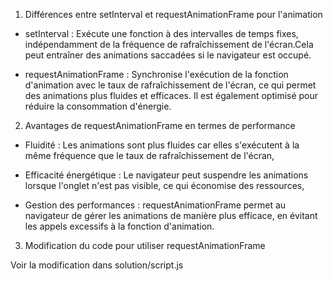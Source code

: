 1. Différences entre setInterval et requestAnimationFrame pour l'animation

- setInterval : Exécute une fonction à des intervalles de temps fixes, indépendamment de la fréquence de rafraîchissement de l'écran.Cela peut entraîner des animations saccadées si le navigateur est occupé.

- requestAnimationFrame : Synchronise l'exécution de la fonction d'animation avec le taux de rafraîchissement de l'écran, ce qui permet des animations plus fluides et efficaces. Il est également optimisé pour réduire la consommation d'énergie.


2. Avantages de requestAnimationFrame en termes de performance

- Fluidité : Les animations sont plus fluides car elles s'exécutent à la même fréquence que le taux de rafraîchissement de l'écran,

- Efficacité énergétique : Le navigateur peut suspendre les animations lorsque l'onglet n'est pas visible, ce qui économise des ressources,

- Gestion des performances : requestAnimationFrame permet au navigateur de gérer les animations de manière plus efficace, en évitant les appels excessifs à la fonction d'animation.


3. Modification du code pour utiliser requestAnimationFrame

Voir la modification dans solution/script.js
